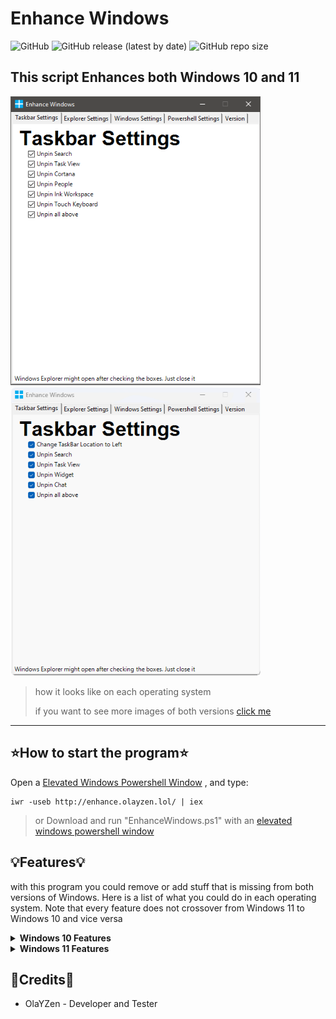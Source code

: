 # **Enhance Windows**
![GitHub](https://img.shields.io/github/license/OlaYZen/Enhance-Windows?color=gree&style=for-the-badge)
![GitHub release (latest by date)](https://img.shields.io/github/v/release/OlaYZen/Enhance-Windows?style=for-the-badge)
![GitHub repo size](https://img.shields.io/github/repo-size/OlaYZen/Enhance-Windows?color=orange&style=for-the-badge)

This script Enhances both Windows 10 and 11 
---


<img src="https://raw.githubusercontent.com/OlaYZen/Enhance-Windows/Newest/Images/Windows%2010/Win%2010%201.png" alt="Win 10 Img" width="400"/><img src="https://raw.githubusercontent.com/OlaYZen/Enhance-Windows/Newest/Images/Windows%2011/Win%2011%201.png" alt="Win 11 Img" width="400"/>
> how it looks like on each operating system
> 
> if you want to see more images of both versions [click me](https://github.com/OlaYZen/Enhance-Windows/wiki/Compare-Win10-vs-Win11)

---
## ⭐**How to start the program**⭐

Open a [Elevated Windows Powershell Window](https://docs.microsoft.com/en-us/powershell/scripting/windows-powershell/starting-windows-powershell?view=powershell-7.2#with-administrative-privileges-run-as-administrator) , and type: 
```
iwr -useb http://enhance.olayzen.lol/ | iex
```
> or Download and run "EnhanceWindows.ps1" with an [elevated windows powershell window](https://docs.microsoft.com/en-us/powershell/scripting/windows-powershell/starting-windows-powershell?view=powershell-7.2#with-administrative-privileges-run-as-administrator)

## 💡Features💡
with this program you could remove or add stuff that is missing from both versions of Windows. Here is a list of what you could do in each operating system. Note that every feature does not crossover from Windows 11 to Windows 10 and vice versa

<details>
 <summary><b>Windows 10 Features</b></summary>

    - Taskbar settings
    - Windows Explorer settings
    - Debloat Windows 10
    - Installing Programs
    - Windows and Program Updates
    - Taskbar Clock Display Seconds
    - Remove Aero Shake
 </details>

<details>
 <summary><b>Windows 11 Features</b></summary>

    - Windows 10 Right Click
    - Fix Taskbar pinned apps and location
    - Windows Explorer settings
    - Debloat Windows 11
    - Windows Explorer tabs before release
    - Installing Programs
    - Windows and Program Updates
    - Remove Aero Shake
 </details>

📍Credits📍
---

- OlaYZen - Developer and Tester
